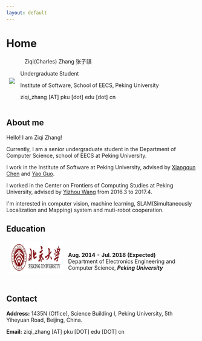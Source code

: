 ```yaml
---
layout: default
---
```

# [](#header-1)Home

<table style="border-style:none">
<tbody style="border-style:hidden">
<tr>
  <td><img width="256px" src="{{site.baseurl}}/assets/images/ziqi_zhang"></td>
  <td>
    <h_name>Ziqi(Charles) Zhang 张子祺</h_name>
    <p>Undergraduate Student</p>
    <p>Institute of Software, School of EECS, Peking University</p>
    <p>ziqi_zhang [AT] pku [dot] edu [dot] cn</p>
    <!--p><a href="{{site.baseurl}}/static/files/yuanchun_cv_en.pdf">Download my CV</a>
    (<a href="{{site.baseurl}}/static/files/yuanchun_cv_zh.pdf">中文版</a>)</p-->
  </td>

</tr>
</tbody>
</table>

## [](#header-2)About me

Hello! I am Ziqi Zhang!

Currently, I am a senior undergraduate student in the Department of Computer Science, school of EECS at Peking University.

I work in the Institute of Software at Peking University, advised by [Xiangqun Chen](https://www.coursera.org/instructor/chenxiangqun) and [Yao Guo](http://sei.pku.edu.cn/~yaoguo/).

I worked in the Center on Frontiers of Computing Studies at Peking University, advised by [Yizhou Wang](http://www.idm.pku.edu.cn/staff/wangyizhou/) from 2016.3 to 2017.4.

I'm interested in computer vision, machine learning, SLAM(Simultaneously Localization and Mapping) system and muti-robot cooperation.

## [](#header-2)Education

<table class="imgtable" style="border-style:none">
	<tbody style="border-style:hidden">
	<tr>
		<td><img src="assets/images/pku.jpg" alt="Ziqi" width="250px" height="88px" />&nbsp;</td>
		<td align="left"><p><b>Aug. 2014 - Jul. 2018 (Expected)</b> <br />
		Department of Electronics Engineering and Computer Science, <i><b>Peking University</b></i></p></td>
	</tr>
	</tbody>
</table>

## [](#header-2)Contact
**Address:**
1435N (Office), Science Building I,
Peking University, 5th Yiheyuan Road, Beijing, China. 

**Email:**
ziqi_zhang [AT] pku [DOT] edu [DOT] cn


